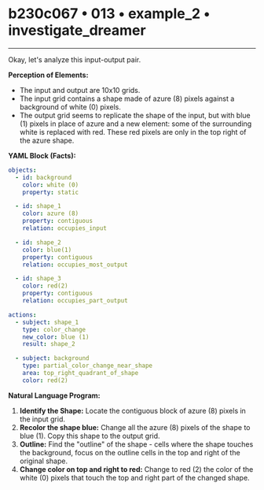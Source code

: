 # b230c067 • 013 • example_2 • investigate_dreamer

---
Okay, let's analyze this input-output pair.

**Perception of Elements:**

*   The input and output are 10x10 grids.
*   The input grid contains a shape made of azure (8) pixels against a background of white (0) pixels.
*   The output grid seems to replicate the shape of the input, but with blue (1) pixels in place of azure and a new element: some of the surrounding white is replaced with red. These red pixels are only in the top right of the azure shape.

**YAML Block (Facts):**



```yaml
objects:
  - id: background
    color: white (0)
    property: static

  - id: shape_1
    color: azure (8)
    property: contiguous
    relation: occupies_input

  - id: shape_2
    color: blue(1)
    property: contiguous
    relation: occupies_most_output

  - id: shape_3
    color: red(2)
    property: contiguous
    relation: occupies_part_output

actions:
  - subject: shape_1
    type: color_change
    new_color: blue (1)
    result: shape_2

  - subject: background
    type: partial_color_change_near_shape
    area: top_right_quadrant_of_shape
    color: red(2)

```



**Natural Language Program:**

1.  **Identify the Shape:** Locate the contiguous block of azure (8) pixels in the input grid.
2.  **Recolor the shape blue:** Change all the azure (8) pixels of the shape to blue (1). Copy this shape to the output grid.
3.  **Outline:** Find the "outline" of the shape - cells where the shape touches the background, focus on the outline cells in the top and right of the original shape.
4.  **Change color on top and right to red:** Change to red (2) the color of the white (0) pixels that touch the top and right part of the changed shape.


